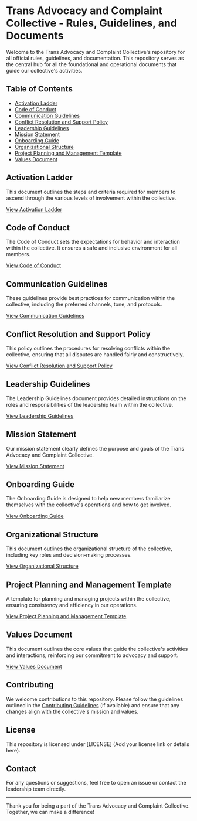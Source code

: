 # Trans Advocacy and Complaint Collective - Rules, Guidelines, and Documents

Welcome to the Trans Advocacy and Complaint Collective's repository for all official rules, guidelines, and documentation. This repository serves as the central hub for all the foundational and operational documents that guide our collective's activities.

## Table of Contents

- [Activation Ladder](#activation-ladder)
- [Code of Conduct](#code-of-conduct)
- [Communication Guidelines](#communication-guidelines)
- [Conflict Resolution and Support Policy](#conflict-resolution-and-support-policy)
- [Leadership Guidelines](#leadership-guidelines)
- [Mission Statement](#mission-statement)
- [Onboarding Guide](#onboarding-guide)
- [Organizational Structure](#organizational-structure)
- [Project Planning and Management Template](#project-planning-and-management-template)
- [Values Document](#values-document)

## Activation Ladder

This document outlines the steps and criteria required for members to ascend through the various levels of involvement within the collective. 

[View Activation Ladder](./Activation%20Ladder.md)

## Code of Conduct

The Code of Conduct sets the expectations for behavior and interaction within the collective. It ensures a safe and inclusive environment for all members.

[View Code of Conduct](./Code%20of%20Conduct.md)

## Communication Guidelines

These guidelines provide best practices for communication within the collective, including the preferred channels, tone, and protocols.

[View Communication Guidelines](./Communication%20Guidelines.md)

## Conflict Resolution and Support Policy

This policy outlines the procedures for resolving conflicts within the collective, ensuring that all disputes are handled fairly and constructively.

[View Conflict Resolution and Support Policy](./Conflict%20Resolution%20and%20Support%20Policy.md)

## Leadership Guidelines

The Leadership Guidelines document provides detailed instructions on the roles and responsibilities of the leadership team within the collective.

[View Leadership Guidelines](./Leadership%20Guidelines.md)

## Mission Statement

Our mission statement clearly defines the purpose and goals of the Trans Advocacy and Complaint Collective.

[View Mission Statement](./Mission%20Statement.md)

## Onboarding Guide

The Onboarding Guide is designed to help new members familiarize themselves with the collective's operations and how to get involved.

[View Onboarding Guide](./Onboarding%20Guide.md)

## Organizational Structure

This document outlines the organizational structure of the collective, including key roles and decision-making processes.

[View Organizational Structure](./Organizational%20Structure.md)

## Project Planning and Management Template

A template for planning and managing projects within the collective, ensuring consistency and efficiency in our operations.

[View Project Planning and Management Template](./Project%20Planning%20and%20Management%20Template.md)

## Values Document

This document outlines the core values that guide the collective's activities and interactions, reinforcing our commitment to advocacy and support.

[View Values Document](./Values%20Document.md)

## Contributing

We welcome contributions to this repository. Please follow the guidelines outlined in the [Contributing Guidelines](./CONTRIBUTING.md) (if available) and ensure that any changes align with the collective's mission and values.

## License

This repository is licensed under [LICENSE] (Add your license link or details here).

## Contact

For any questions or suggestions, feel free to open an issue or contact the leadership team directly.

---

Thank you for being a part of the Trans Advocacy and Complaint Collective. Together, we can make a difference!
